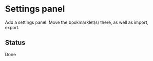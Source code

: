 # Settings panel

Add a settings panel. Move the bookmarklet(s)
there, as well as import, export.

## Status

Done